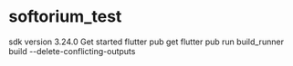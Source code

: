 # softorium_test

sdk version 3.24.0
Get started
flutter pub get
flutter pub run build_runner build --delete-conflicting-outputs
